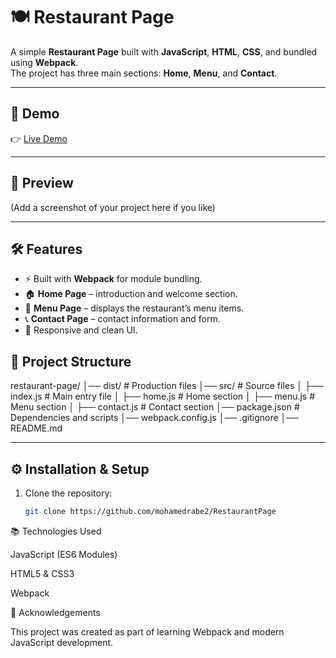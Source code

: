 # 🍽️ Restaurant Page

A simple **Restaurant Page** built with **JavaScript**, **HTML**, **CSS**, and bundled using **Webpack**.  
The project has three main sections: **Home**, **Menu**, and **Contact**.  

---

## 🚀 Demo
👉 [Live Demo](https://mohamedrabe2.github.io/RestaurantPage/)  

---

## 📸 Preview
(Add a screenshot of your project here if you like)

---

## 🛠️ Features
- ⚡ Built with **Webpack** for module bundling.  
- 🏠 **Home Page** – introduction and welcome section.  
- 📖 **Menu Page** – displays the restaurant’s menu items.  
- 📞 **Contact Page** – contact information and form.  
- 🎨 Responsive and clean UI.
  
## 📂 Project Structure
restaurant-page/
│── dist/ # Production files
│── src/ # Source files
│ ├── index.js # Main entry file
│ ├── home.js # Home section
│ ├── menu.js # Menu section
│ ├── contact.js # Contact section
│── package.json # Dependencies and scripts
│── webpack.config.js
│── .gitignore
│── README.md


---

## ⚙️ Installation & Setup
1. Clone the repository:
   ```bash
   git clone https://github.com/mohamedrabe2/RestaurantPage

📚 Technologies Used

JavaScript (ES6 Modules)

HTML5 & CSS3

Webpack

🙌 Acknowledgements

This project was created as part of learning Webpack and modern JavaScript development.
